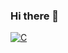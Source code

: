 ### Hi there 👋
<a href="https://github.com/search?q=user%3AEmmanuel-Fofeyin+language%3Ac"><img alt="C" src="https://custom-icon-badges.herokuapp.com/badge/C-9C033A.svg?logo=cpp2&logoColor=white"></a>
